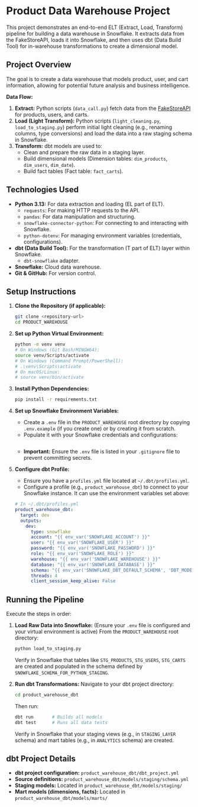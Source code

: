 # Product Data Warehouse Project

This project demonstrates an end-to-end ELT (Extract, Load, Transform) pipeline for building a data warehouse in Snowflake. It extracts data from the FakeStoreAPI, loads it into Snowflake, and then uses dbt (Data Build Tool) for in-warehouse transformations to create a dimensional model.

## Project Overview

The goal is to create a data warehouse that models product, user, and cart information, allowing for potential future analysis and business intelligence.

**Data Flow:**

1.  **Extract:** Python scripts (`data_call.py`) fetch data from the [FakeStoreAPI](https://fakestoreapi.com/) for products, users, and carts.
2.  **Load (Light Transform):** Python scripts (`light_cleaning.py`, `load_to_staging.py`) perform initial light cleaning (e.g., renaming columns, type conversions) and load the data into a raw staging schema in Snowflake.
3.  **Transform:** dbt models are used to:
    *   Clean and prepare the raw data in a staging layer.
    *   Build dimensional models (Dimension tables: `dim_products`, `dim_users`, `dim_date`).
    *   Build fact tables (Fact table: `fact_carts`).

## Technologies Used

*   **Python 3.13:** For data extraction and loading (EL part of ELT).
    *   `requests`: For making HTTP requests to the API.
    *   `pandas`: For data manipulation and structuring.
    *   `snowflake-connector-python`: For connecting to and interacting with Snowflake.
    *   `python-dotenv`: For managing environment variables (credentials, configurations).
*   **dbt (Data Build Tool):** For the transformation (T part of ELT) layer within Snowflake.
    *   `dbt-snowflake` adapter.
*   **Snowflake:** Cloud data warehouse.
*   **Git & GitHub:** For version control.

## Setup Instructions

1.  **Clone the Repository (if applicable):**
    ```bash
    git clone <repository-url>
    cd PRODUCT_WAREHOUSE
    ```

2.  **Set up Python Virtual Environment:**
    ```bash
    python -m venv venv
    # On Windows (Git Bash/MINGW64):
    source venv/Scripts/activate
    # On Windows (Command Prompt/PowerShell):
    # .\venv\Scripts\activate
    # On macOS/Linux:
    # source venv/bin/activate
    ```

3.  **Install Python Dependencies:**
    ```bash
    pip install -r requirements.txt
    ```

4.  **Set up Snowflake Environment Variables:**
    *   Create a `.env` file in the `PRODUCT_WAREHOUSE` root directory by copying `.env.example` (if you create one) or by creating it from scratch.
    *   Populate it with your Snowflake credentials and configurations:
        ```env
    *   **Important:** Ensure the `.env` file is listed in your `.gitignore` file to prevent committing secrets.

5.  **Configure dbt Profile:**
    *   Ensure you have a `profiles.yml` file located at `~/.dbt/profiles.yml`.
    *   Configure a profile (e.g., `product_warehouse_dbt`) to connect to your Snowflake instance. It can use the environment variables set above:
      ```yaml
      # In ~/.dbt/profiles.yml
      product_warehouse_dbt:
        target: dev
        outputs:
          dev:
            type: snowflake
            account: "{{ env_var('SNOWFLAKE_ACCOUNT') }}"
            user: "{{ env_var('SNOWFLAKE_USER') }}"
            password: "{{ env_var('SNOWFLAKE_PASSWORD') }}"
            role: "{{ env_var('SNOWFLAKE_ROLE') }}"
            warehouse: "{{ env_var('SNOWFLAKE_WAREHOUSE') }}"
            database: "{{ env_var('SNOWFLAKE_DATABASE') }}"
            schema: "{{ env_var('SNOWFLAKE_DBT_DEFAULT_SCHEMA', 'DBT_MODELS') }}" # dbt's default output
            threads: 4
            client_session_keep_alive: False
      ```

## Running the Pipeline

Execute the steps in order:

1.  **Load Raw Data into Snowflake:**
    (Ensure your `.env` file is configured and your virtual environment is active)
    From the `PRODUCT_WAREHOUSE` root directory:
    ```bash
    python load_to_staging.py
    ```
    Verify in Snowflake that tables like `STG_PRODUCTS`, `STG_USERS`, `STG_CARTS` are created and populated in the schema defined by `SNOWFLAKE_SCHEMA_FOR_PYTHON_STAGING`.

2.  **Run dbt Transformations:**
    Navigate to your dbt project directory:
    ```bash
    cd product_warehouse_dbt
    ```
    Then run:
    ```bash
    dbt run       # Builds all models
    dbt test      # Runs all data tests
    ```
    Verify in Snowflake that your staging views (e.g., in `STAGING_LAYER` schema) and mart tables (e.g., in `ANALYTICS` schema) are created.

## dbt Project Details

*   **dbt project configuration:** `product_warehouse_dbt/dbt_project.yml`
*   **Source definitions:** `product_warehouse_dbt/models/staging/schema.yml`
*   **Staging models:** Located in `product_warehouse_dbt/models/staging/`
*   **Mart models (dimensions, facts):** Located in `product_warehouse_dbt/models/marts/`


